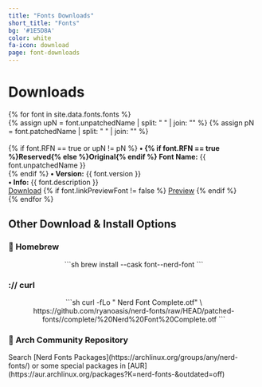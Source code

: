 ```yaml
---
title: "Fonts Downloads"
short_title: "Fonts"
bg: '#1E5D8A'
color: white
fa-icon: download
page: font-downloads
---
```


<h1 class="center">Downloads</h1>

<div class="d-flex flex-row flex-wrap align-items-stretch justify-content-betweeen justify-content-aroundd justify-content-center">
{% for font in site.data.fonts.fonts %}
  <div class="item">
      <a href="https://github.com/ryanoasis/nerd-fonts/releases/download/v{{ site.current_version }}/{{ font.folderName }}.zip" class="font-preview" style="background-image: url('/assets/img/previews/{{ font.imagePreviewFont }}.svg')">
      </a>
      {% assign upN = font.unpatchedName | split: " " | join: "" %}
      {% assign pN = font.patchedName | split: " " | join: "" %}
      <div><br>
      {% if font.RFN == true or upN != pN %}
        <strong>&bull; {% if font.RFN == true %}Reserved{% else %}Original{% endif %} Font Name:</strong> {{ font.unpatchedName }}<br>
      {% endif %}
        <strong>&bull; Version:</strong> {{ font.version }}<br>
        <strong>&bull; Info:</strong> {{ font.description }}
      </div>
      <div class="nerd-font-buttons-wrapper">
        <a href="https://github.com/ryanoasis/nerd-fonts/releases/download/v{{ site.current_version }}/{{ font.folderName }}.zip" class="inlineblock bg-green border-white text-white nerd-font-button nf-fa-download">Download</a>
        {% if font.linkPreviewFont != false %}
        <a href="https://www.programmingfonts.org/#{{ font.linkPreviewFont }}" target="_blank" alt="Full Preview of {{ font.patchedName }} on ProgrammingFonts.org" class="inlineblock bg-darkblue border-white text-white nerd-font-button nf-oct-link_external">Preview</a>
        {% endif %}
      </div>
  </div>
{% endfor %}
</div>

<div class="clear"></div>


<h2 class="center"> Other Download & Install Options </h2>

<h3 class="center"> <span></span> Homebrew </h3>
<div align="center" markdown="1">
```sh
brew install --cask font-<FONT NAME>-nerd-font
```
</div>
<p/>
<h3 class="center"> :// curl </h3>
<div align="center" markdown="1">
```sh
curl -fLo "<FONT NAME> Nerd Font Complete.otf" \
https://github.com/ryanoasis/nerd-fonts/raw/HEAD/patched-fonts/<FONT_PATH>/complete/<FONT_NAME>%20Nerd%20Font%20Complete.otf
```
</div>
<p/>
<h3 class="center"> <span></span> Arch Community Repository</h3>
<div markdown="1" class="center">
Search [Nerd Fonts Packages](https://archlinux.org/groups/any/nerd-fonts/) or some special packages in [AUR](https://aur.archlinux.org/packages?K=nerd-fonts-&outdated=off)
</div>
